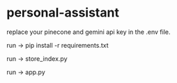 # personal-assistant

replace your pinecone and gemini api key in the .env file. 

run -> pip install -r requirements.txt

run -> store_index.py

run -> app.py
